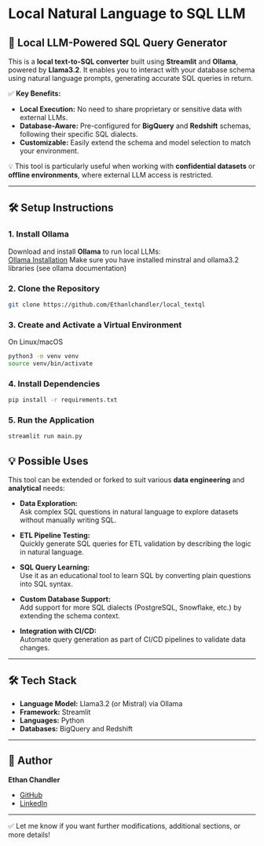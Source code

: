 # Local Natural Language to SQL LLM

## 🚀 **Local LLM-Powered SQL Query Generator**
This is a **local text-to-SQL converter** built using **Streamlit** and **Ollama**, powered by **Llama3.2**. It enables you to interact with your database schema using natural language prompts, generating accurate SQL queries in return.  
 
✅ **Key Benefits:**
- **Local Execution:** No need to share proprietary or sensitive data with external LLMs.  
- **Database-Aware:** Pre-configured for **BigQuery** and **Redshift** schemas, following their specific SQL dialects.  
- **Customizable:** Easily extend the schema and model selection to match your environment.  

💡 This tool is particularly useful when working with **confidential datasets** or **offline environments**, where external LLM access is restricted.

---

## 🛠️ **Setup Instructions**

### 1. **Install Ollama**
Download and install **Ollama** to run local LLMs:  
[Ollama Installation](https://ollama.com/download)
Make sure you have installed minstral and ollama3.2 libraries
(see ollama documentation)

### 2. **Clone the Repository**
```bash
git clone https://github.com/Ethanlchandler/local_textql
```

### 3. **Create and Activate a Virtual Environment**
On Linux/macOS
```bash
python3 -m venv venv
source venv/bin/activate
```

### 4. **Install Dependencies**
```bash
pip install -r requirements.txt
```

### 5. **Run the Application**
```bash
streamlit run main.py
```

## 💡 **Possible Uses**
This tool can be extended or forked to suit various **data engineering** and **analytical** needs:

- **Data Exploration:**  
  Ask complex SQL questions in natural language to explore datasets without manually writing SQL.  

- **ETL Pipeline Testing:**  
  Quickly generate SQL queries for ETL validation by describing the logic in natural language.  

- **SQL Query Learning:**  
  Use it as an educational tool to learn SQL by converting plain questions into SQL syntax.  

- **Custom Database Support:**  
  Add support for more SQL dialects (PostgreSQL, Snowflake, etc.) by extending the schema context.  

- **Integration with CI/CD:**  
  Automate query generation as part of CI/CD pipelines to validate data changes.  

---

## 🛠️ **Tech Stack**
- **Language Model:** Llama3.2 (or Mistral) via Ollama  
- **Framework:** Streamlit  
- **Languages:** Python  
- **Databases:** BigQuery and Redshift  

---

## 👤 **Author**
**Ethan Chandler**  
- [GitHub](https://github.com/Ethanlchandler)  
- [LinkedIn](https://www.linkedin.com/in/ethan-chandler)  

---

✅ Let me know if you want further modifications, additional sections, or more details!

